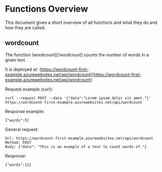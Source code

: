 # Functions Overview

This document gives a short overview of all functions and what they do and how they are called.

## wordcount

The function (wordcount)[/wordcount] counts the number of words in a given text.

It is deployed at: (https://wordcount-first-example.azurewebsites.net/api/wordcount)[https://wordcount-first-example.azurewebsites.net/api/wordcount]

Request example (curl):

```shell
curl --request POST --data '{"data":"Lorem ipsum dolor sit amet."}' https://wordcount-first-example.azurewebsites.net/api/wordcount
```

Response example:

```shell
{"words":5}
```

General request:

```
Url: https://wordcount-first-example.azurewebsites.net/api/wordcount
Method: POST
Body: {"data": "This is an example of a text to count words of."}
```

Response:

```
{"words":11}
```